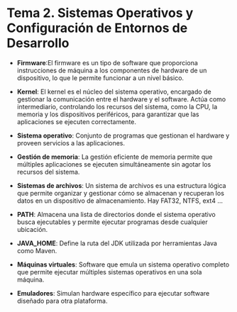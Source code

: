 # Tema 2. Sistemas Operativos y Configuración de Entornos de Desarrollo

* <tooltip term="Firmware">**Firmware**</tooltip>:El firmware es un tipo de software que proporciona instrucciones de máquina a los componentes de hardware de un dispositivo, lo que le permite funcionar a un nivel básico.
 
* <tooltip term="Kernel">**Kernel**</tooltip>: El kernel es el núcleo del sistema operativo, encargado de gestionar la comunicación entre el hardware y el software. Actúa como intermediario, controlando los recursos del sistema, como la CPU, la memoria y los dispositivos periféricos, para garantizar que las aplicaciones se ejecuten correctamente.

* <tooltip term="Kernel">**Sistema operativo**</tooltip>: Conjunto de programas que gestionan el hardware y proveen servicios a las aplicaciones.

* <tooltip term="Kernel">**Gestión de memoria**</tooltip>: La gestión eficiente de memoria permite que múltiples aplicaciones se ejecuten simultáneamente sin agotar los recursos del sistema.

* <tooltip term="Kernel">**Sistemas de archivos**</tooltip>: Un sistema de archivos es una estructura lógica que permite organizar y gestionar cómo se almacenan y recuperan los datos en un dispositivo de almacenamiento. Hay FAT32, NTFS, ext4 ...

* <tooltip term="Kernel">**PATH**</tooltip>: Almacena una lista de directorios donde el sistema operativo busca ejecutables y permite ejecutar programas desde cualquier ubicación.

* <tooltip term="Kernel">**JAVA_HOME**</tooltip>: Define la ruta del JDK utilizada por herramientas Java como Maven.
 
* <tooltip term="Kernel">**Máquinas virtuales**</tooltip>: Software que emula un sistema operativo completo que permite ejecutar múltiples sistemas operativos en una sola máquina.

* <tooltip term=" Python">**Emuladores**</tooltip>: Simulan hardware específico para ejecutar software diseñado para otra plataforma.
